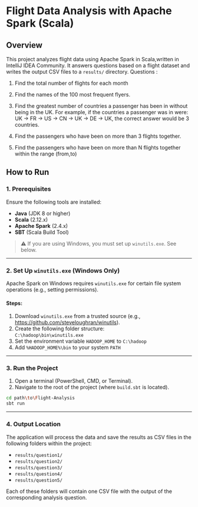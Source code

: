 # Flight Data Analysis with Apache Spark (Scala)

## Overview

This project analyzes flight data using Apache Spark in Scala,written in IntelliJ IDEA Community. It answers questions based on a flight dataset and writes the output CSV files to a `results/` directory. Questions :

1. Find the total number of flights for each month

2. Find the names of the 100 most frequent flyers. 

3. Find the greatest number of countries a passenger has been in without being in the UK. For example, if the countries a passenger was in were: UK -> FR -> US -> CN -> UK -> DE -> UK, the correct answer would be 3 countries. 

4. Find the passengers who have been on more than 3 flights together. 

5. Find the passengers who have been on more than N flights together within the range (from,to)



## How to Run

### 1. Prerequisites

Ensure the following tools are installed:

- **Java** (JDK 8 or higher)
- **Scala** (2.12.x)
- **Apache Spark** (2.4.x)
- **SBT** (Scala Build Tool)

> ⚠️ If you are using Windows, you must set up `winutils.exe`. See below.

---

### 2. Set Up `winutils.exe` (Windows Only)

Apache Spark on Windows requires `winutils.exe` for certain file system operations (e.g., setting permissions).

#### Steps:

1. Download `winutils.exe` from a trusted source (e.g., https://github.com/steveloughran/winutils).
2. Create the following folder structure:  
   `C:\hadoop\bin\winutils.exe`
3. Set the environment variable `HADOOP_HOME` to `C:\hadoop`
4. Add `%HADOOP_HOME%\bin` to your system `PATH`

---

### 3. Run the Project

1. Open a terminal (PowerShell, CMD, or Terminal).
2. Navigate to the root of the project (where `build.sbt` is located).

```bash
cd path\to\Flight-Analysis
sbt run
```

---

### 4. Output Location

The application will process the data and save the results as CSV files in the following folders within the project:

- `results/question1/`
- `results/question2/`
- `results/question3/`
- `results/question4/`
- `results/question5/`

Each of these folders will contain one CSV file with the output of the corresponding analysis question.
